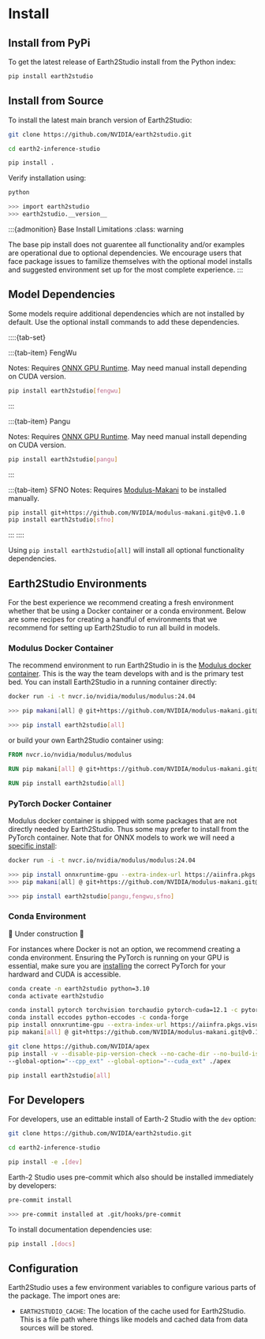 # Install

## Install from PyPi

To get the latest release of Earth2Studio install from the Python index:

```bash
pip install earth2studio
```

## Install from Source

To install the latest main branch version of Earth2Studio:

```bash
git clone https://github.com/NVIDIA/earth2studio.git

cd earth2-inference-studio

pip install .
```

Verify installation using:

```bash
python

>>> import earth2studio
>>> earth2studio.__version__
```

:::{admonition} Base Install Limitations
:class: warning

The base pip install does not guarentee all functionality and/or examples are
operational due to optional dependencies.
We encourage users that face package issues to familize themselves with the optional
model installs and suggested environment set up for the most complete experience.
:::

## Model Dependencies

Some models require additional dependencies which are not installed by default.
Use the optional install commands to add these dependencies.

::::{tab-set}

:::{tab-item} FengWu

Notes: Requires [ONNX GPU Runtime](https://onnxruntime.ai/docs/install/). May need
manual install depending on CUDA version.

```bash
pip install earth2studio[fengwu]
```

:::

:::{tab-item} Pangu

Notes: Requires [ONNX GPU Runtime](https://onnxruntime.ai/docs/install/). May need
manual install depending on CUDA version.

```bash
pip install earth2studio[pangu]
```

:::

:::{tab-item} SFNO
Notes: Requires [Modulus-Makani](https://github.com/NVIDIA/modulus-makani) to be
installed manually.

```bash
pip install git+https://github.com/NVIDIA/modulus-makani.git@v0.1.0
pip install earth2studio[sfno]
```

:::
::::

Using `pip install earth2studio[all]` will install all optional functionality dependencies.

## Earth2Studio Environments

For the best experience we recommend creating a fresh environment whether that be using
a Docker container or a conda environment.
Below are some recipes for creating a handful of environments that we recommend for
setting up Earth2Studio to run all build in models.

### Modulus Docker Container

The recommend environment to run Earth2Studio in is the [Modulus docker container](https://catalog.ngc.nvidia.com/orgs/nvidia/teams/modulus/containers/modulus).
This is the way the team develops with and is the primary test bed.
You can install Earth2Studio in a running container directly:

```bash
docker run -i -t nvcr.io/nvidia/modulus/modulus:24.04

>>> pip makani[all] @ git+https://github.com/NVIDIA/modulus-makani.git@v0.1.0

>>> pip install earth2studio[all]
```

or build your own Earth2Studio container using:

```dockerfile
FROM nvcr.io/nvidia/modulus/modulus

RUN pip makani[all] @ git+https://github.com/NVIDIA/modulus-makani.git@v0.1.0

RUN pip install earth2studio[all]
```

### PyTorch Docker Container

Modulus docker container is shipped with some packages that are not directly needed by
Earth2Studio.
Thus some may prefer to install from the PyTorch container.
Note that for ONNX models to work we will need a [specific install](https://onnxruntime.ai/docs/install/#install-onnx-runtime-ort-1):

```bash
docker run -i -t nvcr.io/nvidia/modulus/modulus:24.04

>>> pip install onnxruntime-gpu --extra-index-url https://aiinfra.pkgs.visualstudio.com/PublicPackages/_packaging/onnxruntime-cuda-12/pypi/simple/
>>> pip makani[all] @ git+https://github.com/NVIDIA/modulus-makani.git@v0.1.0

>>> pip install earth2studio[pangu,fengwu,sfno]
```

### Conda Environment

🚧 Under construction 🚧

For instances where Docker is not an option, we recommend creating a conda environment.
Ensuring the PyTorch is running on your GPU is essential, make sure you are [installing](https://pytorch.org/get-started/locally/)
the correct PyTorch for your hardward and CUDA is accessible.

```bash
conda create -n earth2studio python=3.10
conda activate earth2studio

conda install pytorch torchvision torchaudio pytorch-cuda=12.1 -c pytorch -c nvidia
conda install eccodes python-eccodes -c conda-forge
pip install onnxruntime-gpu --extra-index-url https://aiinfra.pkgs.visualstudio.com/PublicPackages/_packaging/onnxruntime-cuda-12/pypi/simple/
pip makani[all] @ git+https://github.com/NVIDIA/modulus-makani.git@v0.1.0

git clone https://github.com/NVIDIA/apex
pip install -v --disable-pip-version-check --no-cache-dir --no-build-isolation \
--global-option="--cpp_ext" --global-option="--cuda_ext" ./apex

pip install earth2studio[all]
```

## For Developers

For developers, use an edittable install of Earth-2 Studio with the `dev` option:

```bash
git clone https://github.com/NVIDIA/earth2studio.git

cd earth2-inference-studio

pip install -e .[dev]
```

Earth-2 Studio uses pre-commit which also should be installed immediately by developers:

```bash
pre-commit install

>>> pre-commit installed at .git/hooks/pre-commit
```

To install documentation dependencies use:

```bash
pip install .[docs]
```

## Configuration

Earth2Studio uses a few environment variables to configure various parts of the package.
The import ones are:

- `EARTH2STUDIO_CACHE`: The location of the cache used for Earth2Studio. This is a file
path where things like models and cached data from data sources will be stored.
